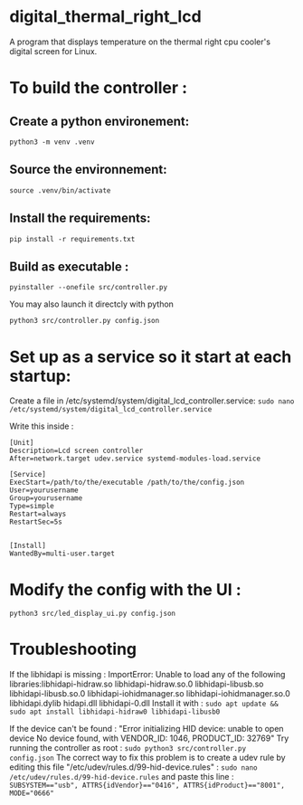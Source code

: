 # digital_thermal_right_lcd
A program that displays temperature on the thermal right cpu cooler's digital screen for Linux.

# To build the controller :

## Create a python environement:
`python3 -m venv .venv`

## Source the environnement:
`source .venv/bin/activate`

## Install the requirements:
`pip install -r requirements.txt`

## Build as executable : 
`pyinstaller --onefile src/controller.py`

You may also launch it directcly with python

`python3 src/controller.py config.json`

# Set up as a service so it start at each startup: 
Create a file in /etc/systemd/system/digital_lcd_controller.service:
`sudo nano /etc/systemd/system/digital_lcd_controller.service`

Write this inside :
```
[Unit]
Description=Lcd screen controller
After=network.target udev.service systemd-modules-load.service

[Service]
ExecStart=/path/to/the/executable /path/to/the/config.json
User=yourusername
Group=yourusername
Type=simple
Restart=always
RestartSec=5s


[Install]
WantedBy=multi-user.target
```

#  Modify the config with the UI :

`python3 src/led_display_ui.py config.json`

# Troubleshooting
If the libhidapi is missing :
ImportError: Unable to load any of the following libraries:libhidapi-hidraw.so libhidapi-hidraw.so.0 libhidapi-libusb.so libhidapi-libusb.so.0 libhidapi-iohidmanager.so libhidapi-iohidmanager.so.0 libhidapi.dylib hidapi.dll libhidapi-0.dll
Install it with :
`sudo apt update && sudo apt install libhidapi-hidraw0 libhidapi-libusb0`

If the device can't be found : 
"Error initializing HID device: unable to open device No device found, with VENDOR_ID: 1046, PRODUCT_ID: 32769"
Try running the controller as root : 
`sudo python3 src/controller.py config.json`
The correct way to fix this problem is to create a udev rule by editing this file "/etc/udev/rules.d/99-hid-device.rules" : 
`sudo nano /etc/udev/rules.d/99-hid-device.rules`
and paste this line : 
`SUBSYSTEM=="usb", ATTRS{idVendor}=="0416", ATTRS{idProduct}=="8001", MODE="0666"`
